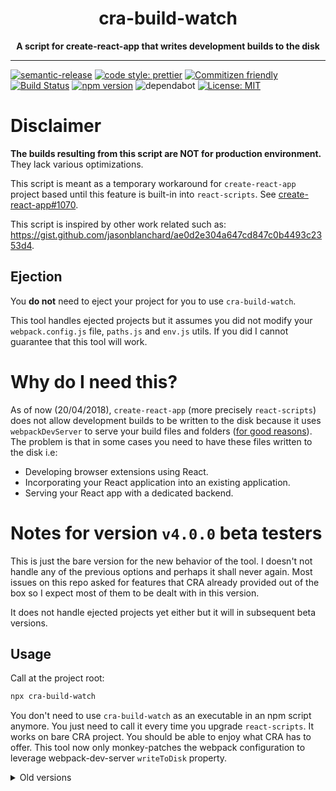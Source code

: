 <div align="center">
  <h1>cra-build-watch</h1>
  <strong>A script for create-react-app that writes development builds to the disk</strong>
</div>

<hr>

[![semantic-release](https://img.shields.io/badge/%20%20%F0%9F%93%A6%F0%9F%9A%80-semantic--release-e10079.svg)](https://github.com/semantic-release/semantic-release)
[![code style: prettier](https://img.shields.io/badge/code_style-prettier-ff69b4.svg)](https://github.com/prettier/prettier)
[![Commitizen friendly](https://img.shields.io/badge/commitizen-friendly-brightgreen.svg)](http://commitizen.github.io/cz-cli/)
[![Build Status](https://travis-ci.org/Nargonath/cra-build-watch.svg?branch=master)](https://travis-ci.org/Nargonath/twitter-auth-await)
[![npm version](https://badge.fury.io/js/cra-build-watch.svg)](https://badge.fury.io/js/cra-build-watch)
![dependabot](https://badgen.net/dependabot/dependabot/dependabot-core/?icon=dependabot)
[![License: MIT](https://img.shields.io/badge/License-MIT-yellow.svg)](https://opensource.org/licenses/MIT)

# Disclaimer

**The builds resulting from this script are NOT for production environment.** They lack various optimizations.

This script is meant as a temporary workaround for `create-react-app` project based until this feature is built-in into `react-scripts`. See [create-react-app#1070](https://github.com/facebook/create-react-app/issues/1070).

This script is inspired by other work related such as: https://gist.github.com/jasonblanchard/ae0d2e304a647cd847c0b4493c2353d4.

## Ejection

You **do not** need to eject your project for you to use `cra-build-watch`.

This tool handles ejected projects but it assumes you did not modify your `webpack.config.js` file, `paths.js` and `env.js` utils. If you did I cannot guarantee that this tool will work.

# Why do I need this?

As of now (20/04/2018), `create-react-app` (more precisely `react-scripts`) does not allow development builds to be written to the disk because it uses `webpackDevServer` to serve your build files and folders ([for good reasons](https://github.com/facebook/create-react-app/issues/1070#issuecomment-261812303)). The problem is that in some cases you need to have these files written to the disk i.e:

- Developing browser extensions using React.
- Incorporating your React application into an existing application.
- Serving your React app with a dedicated backend.

# Notes for version `v4.0.0` beta testers

This is just the bare version for the new behavior of the tool. I doesn't not handle any of the previous options and perhaps it shall never again. Most issues on this repo asked for features that CRA already provided out of the box so I expect most of them to be dealt with in this version. 

It does not handle ejected projects yet either but it will in subsequent beta versions.

## Usage

Call at the project root:

```bash
npx cra-build-watch

```

You don't need to use `cra-build-watch` as an executable in an npm script anymore. You just need to call it every time you upgrade `react-scripts`. It works on bare CRA project. You should be able to enjoy what CRA has to offer. This tool now only monkey-patches the webpack configuration to leverage webpack-dev-server `writeToDisk` property.

<details>

<summary>Old versions</summary>

# Prerequisites

Supports `react-scripts >= 1.0.x`, hence it supports the newest version `4.x.x`.

Supports `node >= 10`.

# Installation

Add it to your project using `npm`:

```
npm install -D cra-build-watch
```

or using `yarn`:

```
yarn add -D cra-build-watch
```

# Usage

Add a new script into your `package.json`:

```json
{
"scripts": {
"watch": "cra-build-watch"
}
}
```

Run that script:

```
npm run watch
```

with Yarn:

```
yarn watch
```

# Configuration

By default the script will generate everything into `build/` at your project root and remove the public path from webpack's configuration.

If those defaults do not work for you, the script accepts some arguments:

    - `--after-initial-build-hook`: accepts a string of shell code that will be run only once after the initial build in the same process as the `cra-build-watch`.
    - `--after-rebuild-hook`: accepts a string of shell code that will be run every time webpack rebuilds your project after a filesystem change. It runs in the same process as `cra-build-watch`.
    - `-b|--build-path`: expects either an absolute or relative path. If a relative path is given it will be prefixed by your project root path.
      - default: `yourProjectRoot/build`.
    - `--chunk-filename`: Set the naming you want to use for non-entry chunk files. Accepts webpack placeholders such as `[id]`, `[name]`, `[hash]`. Directories can be supplied.
      - default: `js/bundle.js`.
    - `--disable-chunks`: disable code-splitting / chunks so that only a single bundle.js file is generated. It only works with `react-scripts` >= `2.0.0`.
    - `-o|--output-filename`: Set the name to be used for the output bundle. Accepts webpack placeholders such as `[id]`, `[name]`, `[hash]`. Directories can be supplied.
      - default: `js/[name].chunk.js`
    - `--react-scripts-version`: expects the `react-scripts` version you are using in your project i.e `2.0.3`. If not given it will be implied from your `node_modules` and if it cannot be implied the version `2.1.2` will be the default. Consider setting it if you **ejected** and are not using the latest `react-scripts` version.
    - `-p|--public-path`: expects a relative URL where `/` is the root. If you serve your files using an external webserver this argument is to match with your web server configuration. More information can be found in [webpack configuration guide](https://webpack.js.org/configuration/output/#output-publicpath).
      - default: "".
    - `-v|--verbose`: display webpack build output.

# Contributions

All contributions are welcomed.
</details>
